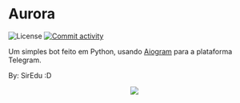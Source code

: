 # Aurora

![License](https://img.shields.io/github/license/SirEduRs/Aurora-telegram)
<a href="https://github.com/SirEduRs/Aurora-telegram/commits"><img src="https://img.shields.io/github/commit-activity/w/SirEduRs/aurora.svg?style=flat-square" alt="Commit activity" /></a>

Um simples bot feito em Python, usando [Aiogram](https://github.com/aiogram/aiogram) para a plataforma Telegram.

By: SirEdu :D


<p align="center">
<img src="https://badges.pufler.dev/visits/SirEduRs/Aurora-telegram"/>
</p>

